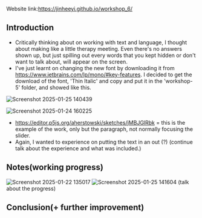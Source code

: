 Website link:https://jinheeyi.github.io/workshop_6/

## Introduction

- Critically thinking about on working with text and language, I thought about making like a little therapy meeting. Even there's no answers shown up, but just spilling out every words that you kept hidden or don't want to talk about, will appear on the screen.
- I've just learnt on changing the new font by downloading it from https://www.jetbrains.com/lp/mono/#key-features. I decided to get the download of the font, 'Thin Italic' and copy and put it in the 'workshop-5' folder, and showed like this.

![Screenshot 2025-01-25 140439](https://github.com/user-attachments/assets/cf5af295-ba9c-45dc-b2fa-07f57e480435)

![Screenshot 2025-01-24 160225](https://github.com/user-attachments/assets/9229c514-883e-4d1d-8dde-553b121dc65a)
- https://editor.p5js.org/aherstowski/sketches/jMBJGlRbk = this is the example of the work, only but the paragraph, not normally focusing the slider. 
- Again, I wanted to experience on putting the text in an out (?)
(continue talk about the experience and what was included.)


## Notes(working progress)
![Screenshot 2025-01-22 135017](https://github.com/user-attachments/assets/2c18e070-c3fe-41c5-ad07-c1da1fc17e14)
![Screenshot 2025-01-25 141604](https://github.com/user-attachments/assets/9bb3eb32-a4ea-4fd6-a08a-3d2520cfa1a7)
(talk about the progress)

## Conclusion(+ further improvement)
